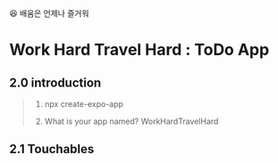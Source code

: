 <aside>
😆 배움은 언제나 즐거워
</aside>

# Work Hard Travel Hard : ToDo App

## 2.0 introduction

> 1. npx create-expo-app
>
> 2. What is your app named? WorkHardTravelHard

## 2.1 Touchables
